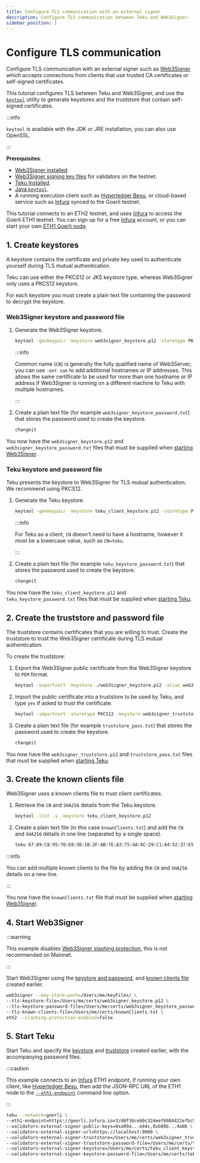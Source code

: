 ```yaml
---
title: Configure TLS communication with an external signer
description: Configure TLS communication between Teku and Web3Signer.
sidebar_position: 1
---
```


# Configure TLS communication

Configure TLS communication with an external signer such as [Web3Signer] which accepts connections from clients that use trusted CA certificates or self-signed certificates.

This tutorial configures TLS between Teku and Web3Signer, and use the [`keytool`](https://docs.oracle.com/en/java/javase/12/tools/keytool.html) utility to generate keystores and the truststore that contain self-signed certificates.

:::info

`keytool` is available with the JDK or JRE installation, you can also use OpenSSL.

:::

**Prerequisites**:

- [Web3Signer installed](https://docs.web3signer.consensys.net/en/latest/HowTo/Get-Started/Install-Binaries/).
- [Web3Signer signing key files](https://docs.web3signer.consensys.net/en/latest/HowTo/Use-Signing-Keys/) for validators on the testnet.
- [Teku Installed](../get-started/install/install-binaries.md).
- [Java `keytool`](https://docs.oracle.com/en/java/javase/12/tools/keytool.html).
- A running execution client such as [Hyperledger Besu], or cloud-based service such as [Infura] synced to the Goerli testnet.

This tutorial connects to an ETH2 testnet, and uses [Infura] to access the Goerli ETH1 testnet. You can sign up for a free [Infura] account, or you can start your own [ETH1 Goerli node].

## 1. Create keystores

A keystore contains the certificate and private key used to authenticate yourself during TLS mutual authentication.

Teku can use either the PKCS12 or JKS keystore type, whereas Web3Signer only uses a PKCS12 keystore.

For each keystore you must create a plain text file containing the password to decrypt the keystore.

### Web3Signer keystore and password file

1.  Generate the Web3Signer keystore.

    ```bash
    keytool -genkeypair -keystore web3signer_keystore.p12 -storetype PKCS12 -storepass changeit -alias web3signer -keyalg RSA -keysize 2048 -validity 109500 -dname "CN=localhost, OU=PegaSys, O=ConsenSys, L=Brisbane, ST=QLD, C=AU" -ext san=dns:localhost,ip:127.0.0.1
    ```

    :::info

    Common name (`CN`) is generally the fully qualified name of Web3Server, you can use `-ext san` to add additional hostnames or IP addresses. This allows the same certificate to be used for more than one hostname or IP address if Web3Signer is running on a different machine to Teku with multiple hostnames.

    :::

2.  Create a plain text file (for example `web3signer_keystore_password.txt`) that stores the password used to create the keystore.

    ```bash title="web3signer_keystore_password.txt"
    changeit
    ```

You now have the `web3signer_keystore.p12` and `web3signer_keystore_password.txt` files that must be supplied when [starting Web3Signer](#4-start-web3signer).

### Teku keystore and password file

Teku presents the keystore to Web3Signer for TLS mutual authentication. We recommend using PKCS12.

1.  Generate the Teku keystore.

    ```bash
    keytool -genkeypair -keystore teku_client_keystore.p12 -storetype PKCS12 -storepass changeit -alias teku_client -keyalg RSA -keysize 2048 -validity 109500 -dname "CN=teku, OU=PegaSys, O=ConsenSys, L=Brisbane, ST=QLD, C=AU"
    ```

    :::info

    For Teku as a client, `CN` doesn't need to have a hostname, however it must be a lowercase value, such as `CN=teku`.

    :::

2.  Create a plain text file (for example `teku_keystore_password.txt`) that stores the password used to create the keystore.

    ```bash title="teku_keystore_password.txt"
    changeit
    ```

You now have the `teku_client_keystore.p12` and `teku_keystore_password.txt` files that must be supplied when [starting Teku](#5-start-teku).

## 2. Create the truststore and password file

The truststore contains certificates that you are willing to trust. Create the truststore to trust the Web3Signer certificate during TLS mutual authentication.

To create the truststore:

1.  Export the Web3Signer public certificate from the Web3Signer keystore to `PEM` format.

    ```bash
    keytool -exportcert -keystore ./web3signer_keystore.p12 -alias web3signer -rfc -file web3signer.pem
    ```

2.  Import the public certificate into a truststore to be used by Teku, and type `yes` if asked to trust the certificate.

    ```bash
    keytool -importcert -storetype PKCS12 -keystore web3signer_truststore.p12 -alias web3signer -trustcacerts -storepass changeit -file ./web3signer.pem
    ```

3.  Create a plain text file (for example `truststore_pass.txt`) that stores the password used to create the keystore.

    ```bash title="truststore_pass.txt"
    changeit
    ```

You now have the `web3signer_truststore.p12` and `truststore_pass.txt` files that must be supplied when [starting Teku](#5-start-teku).

## 3. Create the known clients file

Web3Signer uses a known clients file to trust client certificates.

1. Retrieve the `CN` and `SHA256` details from the Teku keystore.

   ```bash
   keytool -list -v -keystore teku_client_keystore.p12
   ```

2. Create a plain text file (in this case `knownClients.txt`) and add the `CN` and `SHA256` details in one line (separated by a single space).

   ```bash
   teku 67:89:C8:95:70:E0:38:10:2F:AB:7E:A3:75:4A:8C:29:C1:64:52:37:E5:E9:CD:EF:CD:27:C2:88:BF:84:3A:A1
   ```

:::info

You can add multiple known clients to the file by adding the `CN` and `SHA256` details on a new line.

:::

You now have the `knownClients.txt` file that must be supplied when [starting Web3Signer](#4-start-web3signer).

## 4. Start Web3Signer

:::warning

This example disables [Web3Signer slashing protection], this is not recommended on Mainnet.

:::

Start Web3Signer using the [keystore and password](#web3signer-keystore-and-password-file), and [known clients file](#3-create-the-known-clients-file) created earlier.

```bash
web3signer --key-store-path=/Users/me/keyFiles/ \
--tls-keystore-file=/Users/me/certs/web3signer_keystore.p12 \
--tls-keystore-password-file=/Users/me/certs/web3signer_keystore_password.txt \
--tls-known-clients-file=/Users/me/certs/knownClients.txt \
eth2 --slashing-protection-enabled=false
```

## 5. Start Teku

Start Teku and specify the [keystore](#teku-keystore-and-password-file) and [truststore](#2-create-the-truststore-and-password-file) created earlier, with the accompanying password files.

:::caution

This example connects to an [Infura] ETH1 endpoint, if running your own client, like [Hyperledger Besu], then add the JSON-RPC URL of the ETH1 node to the [`--eth1-endpoint`](../reference/cli/index.md#eth1-endpoint-eth1-endpoints) command line option.

:::

```bash
teku --network=goerli \
--eth1-endpoint=https://goerli.infura.iov3/d0f36ceb0c324eef9984422efbc51f21 \
--validators-external-signer-public-keys=0xa99a...e44c,0xb89b...4a0b \
--validators-external-signer-url=https://localhost:9000 \
--validators-external-signer-truststore=/Users/me/certs/web3signer_truststore.p12 \
--validators-external-signer-truststore-password-file=/Users/me/certs/truststore_pass.txt \
--validators-external-signer-keystore=/Users/me/certs/teku_client_keystore.p12 \
--validators-external-signer-keystore-password-file=/Users/me/certs/teku_keystore_password.txt
```

<!-- links -->

[Web3Signer]: https://docs.web3signer.consensys.net/en/latest/
[Hyperledger Besu]: https://besu.hyperledger.org/development/public-networks/get-started/install
[Infura]: https://infura.io/
[ETH1 Goerli node]: https://besu.hyperledger.org/development/public-networks/get-started/start-node#run-a-node-on-goerli-testnet
[Web3Signer slashing protection]: https://docs.web3signer.consensys.net/en/latest/concepts/slashing-protection/
